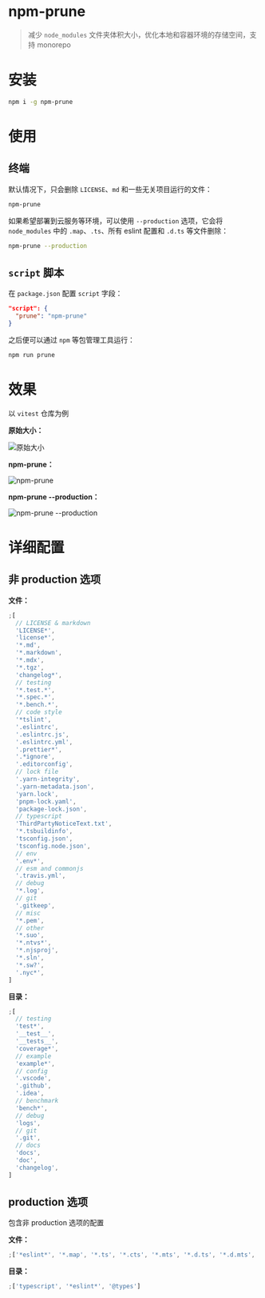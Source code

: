 # npm-prune

> 减少 `node_modules` 文件夹体积大小，优化本地和容器环境的存储空间，支持 monorepo

# 安装

```bash
npm i -g npm-prune
```

# 使用

## 终端

默认情况下，只会删除 `LICENSE`、`md` 和一些无关项目运行的文件：

```bash
npm-prune
```

如果希望部署到云服务等环境，可以使用 `--production` 选项，它会将 `node_modules` 中的 `.map`、`.ts`、所有 eslint 配置和 `.d.ts` 等文件删除：

```bash
npm-prune --production
```

## `script` 脚本

在 `package.json` 配置 `script` 字段：

```json
"script": {
  "prune": "npm-prune"
}
```

之后便可以通过 `npm` 等包管理工具运行：

```bash
npm run prune
```

# 效果

以 `vitest` 仓库为例

**原始大小：**

![原始大小](https://plumbiu.github.io/blogImg/image-20240106151554239.png)

**npm-prune：**

![npm-prune](https://plumbiu.github.io/blogImg/image-20240106151755806.png)

**npm-prune --production：**

![npm-prune --production](https://plumbiu.github.io/blogImg/image-20240106151920450.png)

# 详细配置

## 非 production 选项

**文件：**

```js
;[
  // LICENSE & markdown
  'LICENSE*',
  'license*',
  '*.md',
  '*.markdown',
  '*.mdx',
  '*.tgz',
  'changelog*',
  // testing
  '*.test.*',
  '*.spec.*',
  '*.bench.*',
  // code style
  '*tslint',
  '.eslintrc',
  '.eslintrc.js',
  '.eslintrc.yml',
  '.prettier*',
  '.*ignore',
  '.editorconfig',
  // lock file
  '.yarn-integrity',
  '.yarn-metadata.json',
  'yarn.lock',
  'pnpm-lock.yaml',
  'package-lock.json',
  // typescript
  'ThirdPartyNoticeText.txt',
  '*.tsbuildinfo',
  'tsconfig.json',
  'tsconfig.node.json',
  // env
  '.env*',
  // esm and commonjs
  '.travis.yml',
  // debug
  '*.log',
  // git
  '.gitkeep',
  // misc
  '*.pem',
  // other
  '*.suo',
  '*.ntvs*',
  '*.njsproj',
  '*.sln',
  '*.sw?',
  '.nyc*',
]
```

**目录：**

```js
;[
  // testing
  'test*',
  '__test__',
  '__tests__',
  'coverage*',
  // example
  'example*',
  // config
  '.vscode',
  '.github',
  '.idea',
  // benchmark
  'bench*',
  // debug
  'logs',
  // git
  '.git',
  // docs
  'docs',
  'doc',
  'changelog',
]
```

## production 选项

包含非 production 选项的配置

**文件：**

```js
;['*eslint*', '*.map', '*.ts', '*.cts', '*.mts', '*.d.ts', '*.d.mts', '*.d.cts']
```

**目录：**

```js
;['typescript', '*eslint*', '@types']
```
